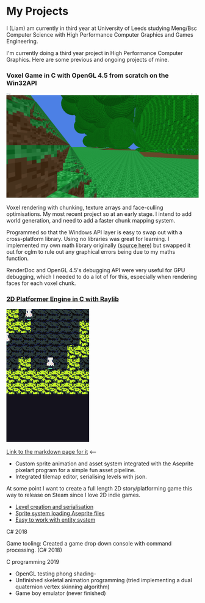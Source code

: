 # My Projects

I (Liam) am currently in third year at University of Leeds studying Meng/Bsc Computer Science with High Performance Computer Graphics and Games Engineering.

I'm currently doing a third year project in High Performance Computer Graphics. Here are some previous and ongoing projects of mine.

### Voxel Game in C with OpenGL 4.5 from scratch on the Win32API
![](files/blockgame-early-screenshot.PNG)

Voxel rendering with chunking, texture arrays and face-culling optimisations. My most recent project so at an early stage. I intend to add world generation, and need to add a faster chunk mapping system.

Programmed so that the Windows API layer is easy to swap out with a cross-platform library. Using no libraries was great for learning. I implemented my own math library originally ([source here](source/c_blockgame_september_snippet/old_custom_math_src\src_oldcustommath/include/basic_types.h)) but swapped it out for cglm to rule out any graphical errors being due to my maths function.

RenderDoc and OpenGL 4.5's debugging API were very useful for GPU debugging, which I needed to do a lot of for this, especially when rendering faces for each voxel chunk.

### [2D Platformer Engine in C with Raylib](2d_c_engine.md)

![Cropped Gameplay of my 2D platformer engine](files/planetarium-camera-and-entities-cropped.gif)

[Link to the markdown page for it](2d_c_engine.md) <--
- Custom sprite animation and asset system integrated with the Aseprite pixelart program for a simple fun asset pipeline.
- Integrated tilemap editor, serialising levels with json.

At some point I want to create a full length 2D story/platforming game this way to release on Steam since I love 2D indie games.

- [Level creation and serialisation](2d_c_engine.md#level-creation-and-serialisation)
- [Sprite system loading Aseprite files](2d_c_engine.md#sprite-system-loading-aseprite-files)
- [Easy to work with entity system](2d_c_engine.md#easy-to-work-with-entity-system)


C\# 2018

Game tooling:
Created a game drop down console with command processing. (C\# 2018)



C programming
2019
- OpenGL testing phong shading-
- Unfinished skeletal animation programming (tried implementing a dual quaternion vertex skinning algorithm)
- Game boy emulator (never finished)